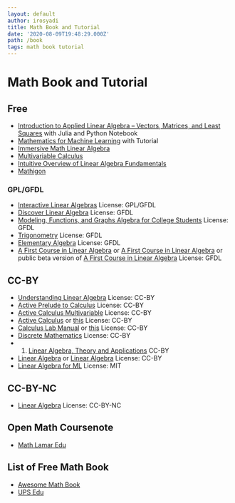 ```yaml
---
layout: default
author: irosyadi
title: Math Book and Tutorial
date: '2020-08-09T19:48:29.000Z'
path: /book
tags: math book tutorial
---
```


# Math Book and Tutorial

## Free

* [Introduction to Applied Linear Algebra – Vectors, Matrices, and Least Squares](http://vmls-book.stanford.edu/) with Julia and Python Notebook
* [Mathematics for Machine Learning](https://mml-book.github.io/) with Tutorial
* [Immersive Math Linear Algebra](http://immersivemath.com/ila/index.html)
* [Multivariable Calculus](https://mathinsight.org/thread/multivar)
* [Intuitive Overview of Linear Algebra Fundamentals](https://github.com/photonlines/Intuitive-Overview-of-Linear-Algebra-Fundamentals)
* [Mathigon](https://mathigon.org/)

### GPL/GFDL

* [Interactive Linear Algebras](https://textbooks.math.gatech.edu/ila/index.html) License: GPL/GFDL
* [Discover Linear Algebra](https://sites.ualberta.ca/~jsylvest/books/dla.html) License: GFDL
* [Modeling, Functions, and Graphs Algebra for College Students](https://yoshiwarabooks.org/mfg/) License: GFDL
* [Trigonometry](https://yoshiwarabooks.org/trig/) License: GFDL
* [Elementary Algebra](https://yoshiwarabooks.org/elem-alg/) License: GFDL
* [A First Course in Linear Algebra](http://linear.pugetsound.edu/) or [A First Course in Linear Algebra](http://linear.ups.edu/) or public beta version of [A First Course in Linear Algebra](http://linear.ups.edu/fcla/index.html) License: GFDL

## CC-BY

* [Understanding Linear Algebra](http://merganser.math.gvsu.edu/david/linear.algebra/ula/ula/ula.html)  License: CC-BY
* [Active Prelude to Calculus](https://activecalculus.org/APC.html) License: CC-BY
* [Active Calculus Multivariable](https://activecalculus.org/ACM.html) License: CC-BY
* [Active Calculus](https://activecalculus.org//ACS.html) or [this](https://activecalculus.org/single/frontmatter.html) License: CC-BY
* [Calculus Lab Manual](https://spaces.pcc.edu/display/MS/Calculus+Lab+Manuals) or [this](https://spot.pcc.edu/math/clm/clm.html) License: CC-BY
* [Discrete Mathematics](http://discrete.openmathbooks.org/dmoi3.html) License: CC-BY
* 1. [Linear Algebra, Theory and Applications](https://www.textbookequity.org/linear-algebra-theory-and-applications/) CC-BY
* [Linear Algebra](http://joshua.smcvt.edu/linearalgebra/) or [Linear Algebra](https://hefferon.net/linearalgebra/) License: CC-BY
* [Linear Algebra for ML](https://ml-cheatsheet.readthedocs.io/en/latest/linear_algebra.html) License: MIT

## CC-BY-NC

* [Linear Algebra](https://www.math.ucdavis.edu/~linear/) License: CC-BY-NC

## Open Math Coursenote

* [Math Lamar Edu](https://tutorial.math.lamar.edu/)

## List of Free Math Book

* [Awesome Math Book](https://github.com/rossant/awesome-math)
* [UPS Edu](http://linear.ups.edu/curriculum.html)

